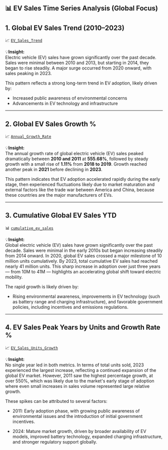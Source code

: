 ## 📊 EV Sales Time Series Analysis (Global Focus)

## 1. Global EV Sales Trend (2010–2023)

📈 [`EV_Sales_Trend`](https://github.com/marcusasar/ev-sales-time-series-analysis/blob/9412585711e0921d75cc5e958a5e63327ba722d9/chart_images/EV_Sales_Trend.png)

💡**Insight:**  
Electric vehicle (EV) sales have grown significantly over the past decade. Sales were minimal between 2010 and 2013, but starting in 2014, they began to rise steadily. A major surge occurred from 2020 onward, with sales peaking in 2023.

This pattern reflects a strong long-term trend in EV adoption, likely driven by:

- Increased public awareness of environmental concerns
- Advancements in EV technology and infrastructure

---

## 2. Global EV Sales Growth %

📈 [`Annual_Growth_Rate`](https://github.com/marcusasar/ev-sales-time-series-analysis/blob/fea2a739c9a7bab0f8d977d88d74871e267a742b/chart_images/ev_sales_growth.png)

💡**Insight:**  
The annual growth rate of global electric vehicle (EV) sales peaked dramatically between **2010 and 2011** at **555.68%**, followed by steady growth with a small rise of **1.11%** from **2018 to 2019**. Growth reached another peak in **2021** before declining in **2023**.

This pattern indicates that EV adoption accelerated rapidly during the early stage, then experienced fluctuations likely due to market maturation and external factors like the trade war between America and China, because these countries are the major manufacturers of EVs.

---

## 3. Cumulative Global EV Sales YTD

📊 [`cumulative_ev_sales`](https://github.com/marcusasar/ev-sales-time-series-analysis/blob/ac0bf804831e257a4bcf6b3670bc9be7a7e3d387/chart_images/cumulative_ev_sales.png)

💡**Insight:**  
Global electric vehicle (EV) sales have grown significantly over the past decade. Sales were minimal in the early 2010s but began increasing steadily from 2014 onward. In 2020, global EV sales crossed a major milestone of 10 million units cumulatively. By 2023, total cumulative EV sales had reached nearly 41 million units.
This sharp increase in adoption over just three years — from 10M to 41M — highlights an accelerating global shift toward electric mobility.

The rapid growth is likely driven by:

- Rising environmental awareness, improvements in EV technology (such as battery range and charging infrastructure), and 
favorable government policies, including incentives and emissions regulations.


---

## 4. EV Sales Peak Years by Units and Growth Rate %

📈 [`EV_Sales_Units_Growth`](https://github.com/marcusasar/ev-sales-time-series-analysis/blob/ea337b3c6c48bac2e989455c9a8aafcc22e6edfc/chart_images/ev_sales_units_growth_rate.png)

💡**Insight:**  
No single year led in both metrics. In terms of total units sold, 2023 experienced the largest increase, reflecting a continued expansion of the global EV market. However, 2011 saw the highest percentage growth, at over 550%, which was likely due to the market's early stage of adoption where even small increases in sales volume represented large relative growth.

These spikes can be attributed to several factors:

- 2011: Early adoption phase, with growing public awareness of environmental issues and the introduction of initial government incentives.

- 2024: Mature market growth, driven by broader availability of EV models, improved battery technology, expanded charging infrastructure, and stronger regulatory support globally.
